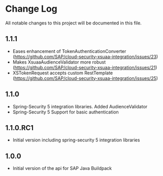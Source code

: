 # Change Log 

All notable changes to this project will be documented in this file.

## 1.1.1
* Eases enhancement of TokenAuthenticationConverter (https://github.com/SAP/cloud-security-xsuaa-integration/issues/23)
* Makes XsuaaAudienceValidator more robust (https://github.com/SAP/cloud-security-xsuaa-integration/issues/21)
* XSTokenRequest accepts custom RestTemplate (https://github.com/SAP/cloud-security-xsuaa-integration/issues/25)

## 1.1.0

* Spring-Security 5 integration libraries. Added AudienceValidator
* Spring-Security 5 Support for basic authentication

## 1.1.0.RC1

* Initial version including spring-security 5 integration libraries


## 1.0.0

* Initial version of the api for SAP Java Buildpack

